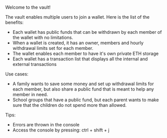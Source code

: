 Welcome to the vault!

The vault enables multiple users to join a wallet. Here is the list of the benefits: 

- Each wallet has public funds that can be withdrawn by each member of the wallet with no limitations. 
- When a wallet is created, it has an owner, members and hourly withdrawal limits set for each member.
- The wallet enables each member to have it's own private ETH storage
- Each wallet has a transaction list that displays all the internal and external transactions

Use cases:

- A family wants to save some money and set up withdrawal limits for each member, but also share a public fund that is meant to help any member in need.
- School groups that have a public fund, but each parent wants to make sure that the children do not spend more than allowed.

Tips:

- Errors are thrown in the console
- Access the console by pressing: ctrl + shift + j